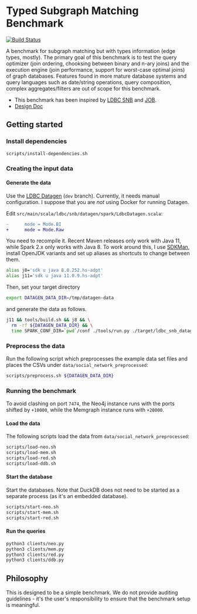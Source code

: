 # Typed Subgraph Matching Benchmark

[![Build Status](https://circleci.com/gh/ldbc/tsmb.svg?style=svg)](https://circleci.com/gh/ldbc/tsmb)

A benchmark for subgraph matching but with types information (edge types, mostly). The primary goal of this benchmark is to test the query optimizer (join ordering, chooksing between binary and n-ary joins) and the execution engine (join performance, support for worst-case optimal joins) of graph databases. Features found in more mature database systems and query languages such as date/string operations, query composition, complex aggregates/filters are out of scope for this benchmark.

* This benchmark has been inspired by [LDBC SNB](https://arxiv.org/pdf/2001.02299.pdf) and [JOB](https://db.in.tum.de/~leis/papers/lookingglass.pdf).
* [Design Doc](https://docs.google.com/document/d/1w1cMNyrOoarG69fmNDr5UV7w_T0O0j-yZ0aYu29iWw8/edit)

## Getting started

### Install dependencies

```bash
scripts/install-dependencies.sh
```

### Creating the input data

#### Generate the data

Use the [LDBC Datagen](https://github.com/ldbc/ldbc_snb_datagen/) (`dev` branch). Currently, it needs manual configuration. I suppose that you are *not* using Docker for running Datagen.

Edit `src/main/scala/ldbc/snb/datagen/spark/LdbcDatagen.scala`:

```diff
-      mode = Mode.BI
+      mode = Mode.Raw
```

You need to recompile it. Recent Maven releases only work with Java 11, while Spark 2.x only works with Java 8. To work around this, I use [SDKMan](https://sdkman.io/), install OpenJDK variants and set up aliases as shortcuts to change between them.

```bash
alias j8='sdk u java 8.0.252.hs-adpt'
alias j11='sdk u java 11.0.9.hs-adpt'
```

Then, set your target directory

```bash
export DATAGEN_DATA_DIR=/tmp/datagen-data
```

and generate the data as follows.

```bash
j11 && tools/build.sh && j8 && \
  rm -rf ${DATAGEN_DATA_DIR} && \
  time SPARK_CONF_DIR=`pwd`/conf ./tools/run.py ./target/ldbc_snb_datagen-0.4.0-SNAPSHOT-jar-with-dependencies.jar ./params-csv-basic-rawdata.ini --parallelism 4 --memory 8G --sn-dir ${DATAGEN_DATA_DIR}
```

### Preprocess the data

Run the following script which preprocesses the example data set files and places the CSVs under `data/social_network_preprocessed`:

```bash
scripts/preprocess.sh ${DATAGEN_DATA_DIR}
```

### Running the benchmark

To avoid clashing on port `7474`, the Neo4j instance runs with the ports shifted by `+10000`, while the Memgraph instance runs with `+20000`.
#### Load the data

The following scripts load the data from `data/social_network_preprocessed`:

```bash
scripts/load-neo.sh
scripts/load-mem.sh
scripts/load-red.sh
scripts/load-ddb.sh
```

#### Start the database

Start the databases. Note that DuckDB does not need to be started as a separate process (as it's an embedded database).

```bash
scripts/start-neo.sh
scripts/start-mem.sh
scripts/start-red.sh
```

#### Run the queries

```bash
python3 clients/neo.py
python3 clients/mem.py
python3 clients/red.py
python3 clients/ddb.py
```

## Philosophy

This is designed to be a simple benchmark. We do not provide auditing guidelines - it's the user's responsibility to ensure that the benchmark setup is meaningful.

